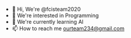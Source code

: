 - 👋 Hi, We're @fcisteam2020
- 👀 We're interested in Programming
- 🌱 We're currently learning AI
- 📫 How to reach me ourteam234@gmail.com

<!---
fcisteam2020/fcisteam2020 is a ✨ special ✨ repository because its `README.md` (this file) appears on your GitHub profile.
You can click the Preview link to take a look at your changes.
--->
